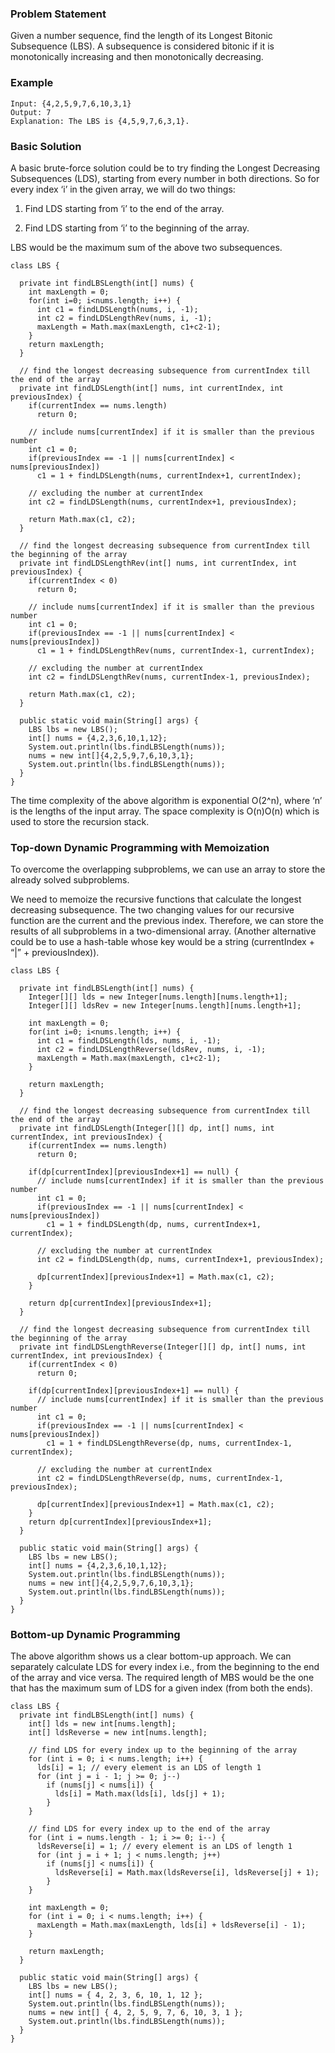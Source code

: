 ### Problem Statement
Given a number sequence, find the length of its Longest Bitonic Subsequence (LBS). 
A subsequence is considered bitonic if it is monotonically increasing and then monotonically decreasing.

### Example
```
Input: {4,2,5,9,7,6,10,3,1}
Output: 7
Explanation: The LBS is {4,5,9,7,6,3,1}.
```

### Basic Solution
A basic brute-force solution could be to try finding the Longest Decreasing Subsequences (LDS), starting from every
number in both directions. So for every index ‘i’ in the given array, we will do two things:

1. Find LDS starting from ‘i’ to the end of the array.

2. Find LDS starting from ‘i’ to the beginning of the array.

LBS would be the maximum sum of the above two subsequences.

```
class LBS {

  private int findLBSLength(int[] nums) {
    int maxLength = 0;
    for(int i=0; i<nums.length; i++) {
      int c1 = findLDSLength(nums, i, -1);
      int c2 = findLDSLengthRev(nums, i, -1);
      maxLength = Math.max(maxLength, c1+c2-1);
    }
    return maxLength;
  }

  // find the longest decreasing subsequence from currentIndex till the end of the array
  private int findLDSLength(int[] nums, int currentIndex, int previousIndex) {
    if(currentIndex == nums.length)
      return 0;

    // include nums[currentIndex] if it is smaller than the previous number
    int c1 = 0;
    if(previousIndex == -1 || nums[currentIndex] < nums[previousIndex])
      c1 = 1 + findLDSLength(nums, currentIndex+1, currentIndex);

    // excluding the number at currentIndex
    int c2 = findLDSLength(nums, currentIndex+1, previousIndex);

    return Math.max(c1, c2);
  }

  // find the longest decreasing subsequence from currentIndex till the beginning of the array
  private int findLDSLengthRev(int[] nums, int currentIndex, int previousIndex) {
    if(currentIndex < 0)
      return 0;

    // include nums[currentIndex] if it is smaller than the previous number
    int c1 = 0;
    if(previousIndex == -1 || nums[currentIndex] < nums[previousIndex])
      c1 = 1 + findLDSLengthRev(nums, currentIndex-1, currentIndex);

    // excluding the number at currentIndex
    int c2 = findLDSLengthRev(nums, currentIndex-1, previousIndex);

    return Math.max(c1, c2);
  }

  public static void main(String[] args) {
    LBS lbs = new LBS();
    int[] nums = {4,2,3,6,10,1,12};
    System.out.println(lbs.findLBSLength(nums));
    nums = new int[]{4,2,5,9,7,6,10,3,1};
    System.out.println(lbs.findLBSLength(nums));
  }
}
```

The time complexity of the above algorithm is exponential O(2^n), where ‘n’ is the lengths of the input array. 
The space complexity is O(n)O(n) which is used to store the recursion stack.

### Top-down Dynamic Programming with Memoization
To overcome the overlapping subproblems, we can use an array to store the already solved subproblems.

We need to memoize the recursive functions that calculate the longest decreasing subsequence. 
The two changing values for our recursive function are the current and the previous index. 
Therefore, we can store the results of all subproblems in a two-dimensional array. (Another 
alternative could be to use a hash-table whose key would be a string (currentIndex + “|” + previousIndex)).


```
class LBS {

  private int findLBSLength(int[] nums) {
    Integer[][] lds = new Integer[nums.length][nums.length+1];
    Integer[][] ldsRev = new Integer[nums.length][nums.length+1];

    int maxLength = 0;
    for(int i=0; i<nums.length; i++) {
      int c1 = findLDSLength(lds, nums, i, -1);
      int c2 = findLDSLengthReverse(ldsRev, nums, i, -1);
      maxLength = Math.max(maxLength, c1+c2-1);
    }

    return maxLength;
  }

  // find the longest decreasing subsequence from currentIndex till the end of the array
  private int findLDSLength(Integer[][] dp, int[] nums, int currentIndex, int previousIndex) {
    if(currentIndex == nums.length)
      return 0;

    if(dp[currentIndex][previousIndex+1] == null) {
      // include nums[currentIndex] if it is smaller than the previous number
      int c1 = 0;
      if(previousIndex == -1 || nums[currentIndex] < nums[previousIndex])
        c1 = 1 + findLDSLength(dp, nums, currentIndex+1, currentIndex);

      // excluding the number at currentIndex
      int c2 = findLDSLength(dp, nums, currentIndex+1, previousIndex);

      dp[currentIndex][previousIndex+1] = Math.max(c1, c2);
    }

    return dp[currentIndex][previousIndex+1];
  }

  // find the longest decreasing subsequence from currentIndex till the beginning of the array
  private int findLDSLengthReverse(Integer[][] dp, int[] nums, int currentIndex, int previousIndex) {
    if(currentIndex < 0)
      return 0;

    if(dp[currentIndex][previousIndex+1] == null) {
      // include nums[currentIndex] if it is smaller than the previous number
      int c1 = 0;
      if(previousIndex == -1 || nums[currentIndex] < nums[previousIndex])
        c1 = 1 + findLDSLengthReverse(dp, nums, currentIndex-1, currentIndex);

      // excluding the number at currentIndex
      int c2 = findLDSLengthReverse(dp, nums, currentIndex-1, previousIndex);

      dp[currentIndex][previousIndex+1] = Math.max(c1, c2);
    }
    return dp[currentIndex][previousIndex+1];
  }

  public static void main(String[] args) {
    LBS lbs = new LBS();
    int[] nums = {4,2,3,6,10,1,12};
    System.out.println(lbs.findLBSLength(nums));
    nums = new int[]{4,2,5,9,7,6,10,3,1};
    System.out.println(lbs.findLBSLength(nums));
  }
}
```

### Bottom-up Dynamic Programming
The above algorithm shows us a clear bottom-up approach. We can separately calculate LDS for every index i.e.,
from the beginning to the end of the array and vice versa. The required length of MBS would be the one that has 
the maximum sum of LDS for a given index (from both the ends).

```
class LBS {
  private int findLBSLength(int[] nums) {
    int[] lds = new int[nums.length];
    int[] ldsReverse = new int[nums.length];

    // find LDS for every index up to the beginning of the array
    for (int i = 0; i < nums.length; i++) {
      lds[i] = 1; // every element is an LDS of length 1
      for (int j = i - 1; j >= 0; j--)
        if (nums[j] < nums[i]) {
          lds[i] = Math.max(lds[i], lds[j] + 1);
        }
    }

    // find LDS for every index up to the end of the array
    for (int i = nums.length - 1; i >= 0; i--) {
      ldsReverse[i] = 1; // every element is an LDS of length 1
      for (int j = i + 1; j < nums.length; j++)
        if (nums[j] < nums[i]) {
          ldsReverse[i] = Math.max(ldsReverse[i], ldsReverse[j] + 1);
        }
    }

    int maxLength = 0;
    for (int i = 0; i < nums.length; i++) {
      maxLength = Math.max(maxLength, lds[i] + ldsReverse[i] - 1);
    }

    return maxLength;
  }

  public static void main(String[] args) {
    LBS lbs = new LBS();
    int[] nums = { 4, 2, 3, 6, 10, 1, 12 };
    System.out.println(lbs.findLBSLength(nums));
    nums = new int[] { 4, 2, 5, 9, 7, 6, 10, 3, 1 };
    System.out.println(lbs.findLBSLength(nums));
  }
}
```




